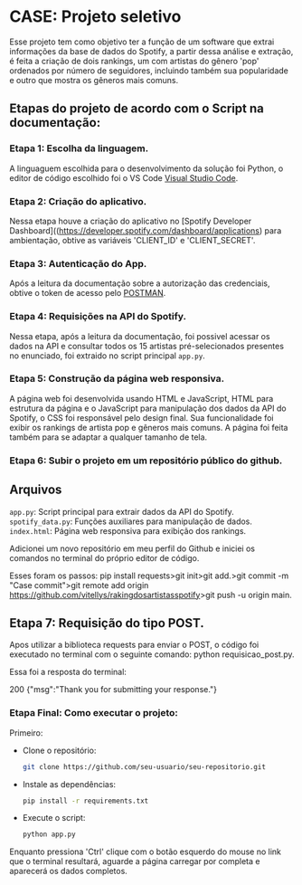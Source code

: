 # CASE: Projeto seletivo

Esse projeto tem como objetivo ter a função de um software que extrai informações da base
de dados do Spotify, a partir dessa análise e extração, é feita a criação de dois rankings, 
um com artistas do gênero 'pop' ordenados por número de seguidores, incluindo também sua 
popularidade e outro que mostra os gêneros mais comuns.

## Etapas do projeto de acordo com o Script na documentação:

### Etapa 1: Escolha da linguagem.

A linguaguem escolhida para o desenvolvimento da solução foi Python, o editor de 
código escolhido foi o VS Code [Visual Studio Code](https://code.visualstudio.com/).

### Etapa 2: Criação do aplicativo.

Nessa etapa houve a criação do aplicativo no [Spotify Developer Dashboard]((https://developer.spotify.com/dashboard/applications)
para ambientação, obtive as variáveis 'CLIENT_ID' e 'CLIENT_SECRET'.

### Etapa 3: Autenticação do App.

Após a leitura da documentação sobre a autorização das credenciais, obtive o token 
de acesso pelo [POSTMAN](https://www.postman.com/).

### Etapa 4: Requisições na API do Spotify.

Nessa etapa, após a leitura da documentação, foi possivel acessar os dados na API
e consultar todos os 15 artistas pré-selecionados presentes no enunciado, foi extraido
no script principal `app.py`. 

### Etapa 5: Construção da página web responsiva.

A página web foi desenvolvida usando HTML e JavaScript, HTML para estrutura da página
e o JavaScript para manipulação dos dados da API do Spotify, o CSS foi responsável
pelo design final. Sua funcionalidade foi exibir os rankings de artista pop e gêneros 
mais comuns. A página foi feita também para se adaptar a qualquer tamanho de tela.

### Etapa 6: Subir o projeto em um repositório público do github.

## Arquivos

`app.py`: Script principal para extrair dados da API do Spotify.
`spotify_data.py`: Funções auxiliares para manipulação de dados.
`index.html`: Página web responsiva para exibição dos rankings.


Adicionei um novo repositório em meu perfil do Github e iniciei os comandos
no terminal do próprio editor de código. 

Esses foram os passos:
pip install requests>git init>git add.>git commit -m "Case commit">git remote add 
origin <https://github.com/vitellys/rakingdosartistasspotify>>git push -u origin main.

## Etapa 7: Requisição do tipo POST. 

Apos utilizar a biblioteca requests para enviar o POST, o código foi executado
no terminal com o seguinte comando: python requisicao_post.py.

Essa foi a resposta do terminal: 

200
{"msg":"Thank you for submitting your response."}

### Etapa Final: Como executar o projeto:

Primeiro:

- Clone o repositório:
  ```bash
  git clone https://github.com/seu-usuario/seu-repositorio.git
  ```
- Instale as dependências:
    ```bash
    pip install -r requirements.txt
    ```
- Execute o script:
    ```bash
    python app.py
    ```

Enquanto pressiona 'Ctrl' clique com o botão esquerdo do mouse no link que o terminal
resultará, aguarde a página carregar por completa e aparecerá os dados completos. 

